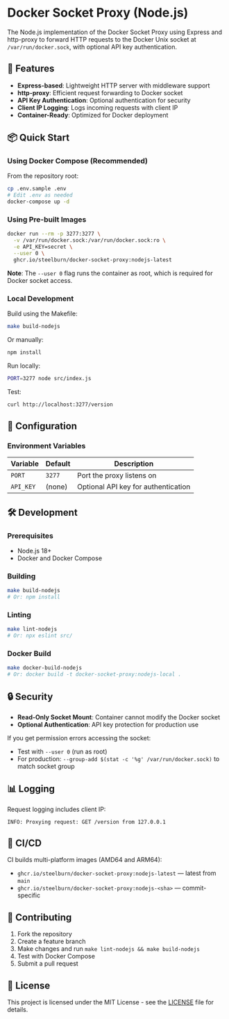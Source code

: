 # Docker Socket Proxy (Node.js)

The Node.js implementation of the Docker Socket Proxy using Express and http-proxy to forward HTTP requests to the Docker Unix socket at `/var/run/docker.sock`, with optional API key authentication.

## 🚀 Features

- **Express-based**: Lightweight HTTP server with middleware support
- **http-proxy**: Efficient request forwarding to Docker socket
- **API Key Authentication**: Optional authentication for security
- **Client IP Logging**: Logs incoming requests with client IP
- **Container-Ready**: Optimized for Docker deployment

## 📦 Quick Start

### Using Docker Compose (Recommended)

From the repository root:
```bash
cp .env.sample .env
# Edit .env as needed
docker-compose up -d
```

### Using Pre-built Images

```bash
docker run --rm -p 3277:3277 \
  -v /var/run/docker.sock:/var/run/docker.sock:ro \
  -e API_KEY=secret \
  --user 0 \
  ghcr.io/steelburn/docker-socket-proxy:nodejs-latest
```

**Note**: The `--user 0` flag runs the container as root, which is required for Docker socket access.

### Local Development

Build using the Makefile:
```bash
make build-nodejs
```

Or manually:
```bash
npm install
```

Run locally:
```bash
PORT=3277 node src/index.js
```

Test:
```bash
curl http://localhost:3277/version
```

## 🔧 Configuration

### Environment Variables

| Variable | Default | Description |
|----------|---------|-------------|
| `PORT` | `3277` | Port the proxy listens on |
| `API_KEY` | (none) | Optional API key for authentication |

## 🛠️ Development

### Prerequisites

- Node.js 18+
- Docker and Docker Compose

### Building

```bash
make build-nodejs
# Or: npm install
```

### Linting

```bash
make lint-nodejs
# Or: npx eslint src/
```

### Docker Build

```bash
make docker-build-nodejs
# Or: docker build -t docker-socket-proxy:nodejs-local .
```

## 🔒 Security

- **Read-Only Socket Mount**: Container cannot modify the Docker socket
- **Optional Authentication**: API key protection for production use

If you get permission errors accessing the socket:
- Test with `--user 0` (run as root)
- For production: `--group-add $(stat -c '%g' /var/run/docker.sock)` to match socket group

## 📊 Logging

Request logging includes client IP:
```
INFO: Proxying request: GET /version from 127.0.0.1
```

## 🚢 CI/CD

CI builds multi-platform images (AMD64 and ARM64):
- `ghcr.io/steelburn/docker-socket-proxy:nodejs-latest` — latest from `main`
- `ghcr.io/steelburn/docker-socket-proxy:nodejs-<sha>` — commit-specific

## 🤝 Contributing

1. Fork the repository
2. Create a feature branch
3. Make changes and run `make lint-nodejs && make build-nodejs`
4. Test with Docker Compose
5. Submit a pull request

## 📄 License

This project is licensed under the MIT License - see the [LICENSE](LICENSE) file for details.